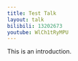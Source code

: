 ```yaml
---
title: Test Talk
layout: talk
bilibili: 13202673
youtube: WlCh1tRyMPU
---
```


This is an introduction.
